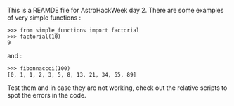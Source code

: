 This is a REAMDE file for AstroHackWeek day 2. 
There are some examples of very simple functions :

    >>> from simple_functions import factorial
    >>> factorial(10)
    9

and :

    >>> fibonnaccci(100)
    [0, 1, 1, 2, 3, 5, 8, 13, 21, 34, 55, 89]

Test them and in case they are not working, check out the relative scripts to spot the errors in the code.
